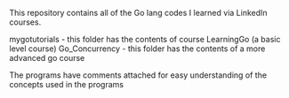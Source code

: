 This repository contains all of the Go lang codes I learned via LinkedIn courses.

mygotutorials - this folder has the contents of course LearningGo (a basic level course)
Go_Concurrency - this folder has the contents of a more advanced go course

The programs have comments attached for easy understanding of the concepts used in the programs